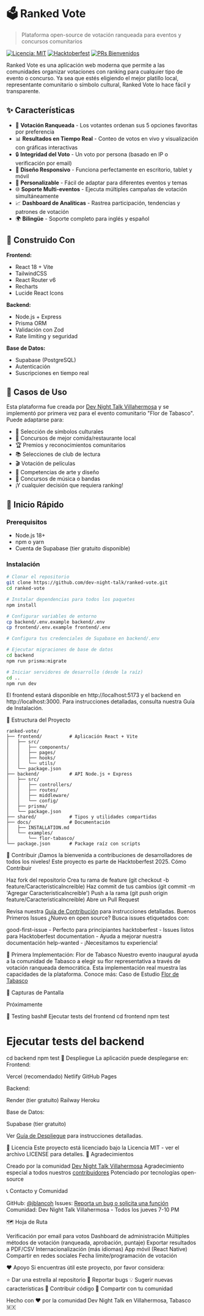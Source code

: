 # 🗳️ Ranked Vote

> Plataforma open-source de votación ranqueada para eventos y concursos comunitarios

[![Licencia: MIT](https://img.shields.io/badge/Licencia-MIT-yellow.svg)](https://opensource.org/licenses/MIT)
[![Hacktoberfest](https://img.shields.io/badge/Hacktoberfest-2025-orange.svg)](https://hacktoberfest.com)
[![PRs Bienvenidos](https://img.shields.io/badge/PRs-bienvenidos-brightgreen.svg)](CONTRIBUTING.md)

Ranked Vote es una aplicación web moderna que permite a las comunidades organizar votaciones con ranking para cualquier tipo de evento o concurso. Ya sea que estés eligiendo el mejor platillo local, representante comunitario o símbolo cultural, Ranked Vote lo hace fácil y transparente.

## ✨ Características

- 🎯 **Votación Ranqueada** - Los votantes ordenan sus 5 opciones favoritas por preferencia
- 📊 **Resultados en Tiempo Real** - Conteo de votos en vivo y visualización con gráficas interactivas
- 🔒 **Integridad del Voto** - Un voto por persona (basado en IP o verificación por email)
- 📱 **Diseño Responsivo** - Funciona perfectamente en escritorio, tablet y móvil
- 🎨 **Personalizable** - Fácil de adaptar para diferentes eventos y temas
- 🌐 **Soporte Multi-eventos** - Ejecuta múltiples campañas de votación simultáneamente
- 📈 **Dashboard de Analíticas** - Rastrea participación, tendencias y patrones de votación
- 🌍 **Bilingüe** - Soporte completo para inglés y español

## 🚀 Construido Con

**Frontend:**
- React 18 + Vite
- TailwindCSS
- React Router v6
- Recharts
- Lucide React Icons

**Backend:**
- Node.js + Express
- Prisma ORM
- Validación con Zod
- Rate limiting y seguridad

**Base de Datos:**
- Supabase (PostgreSQL)
- Autenticación
- Suscripciones en tiempo real

## 🎯 Casos de Uso

Esta plataforma fue creada por [Dev Night Talk Villahermosa](https://www.meetup.com/es-ES/dev-night-talks/) y se implementó por primera vez para el evento comunitario "Flor de Tabasco". Puede adaptarse para:

- 🌸 Selección de símbolos culturales
- 🍕 Concursos de mejor comida/restaurante local
- 🏆 Premios y reconocimientos comunitarios
- 📚 Selecciones de club de lectura
- 🎬 Votación de películas
- 🎨 Competencias de arte y diseño
- 🎵 Concursos de música o bandas
- ¡Y cualquier decisión que requiera ranking!

## 📖 Inicio Rápido

### Prerequisitos

- Node.js 18+
- npm o yarn
- Cuenta de Supabase (tier gratuito disponible)

### Instalación
```bash
# Clonar el repositorio
git clone https://github.com/dev-night-talk/ranked-vote.git
cd ranked-vote

# Instalar dependencias para todos los paquetes
npm install

# Configurar variables de entorno
cp backend/.env.example backend/.env
cp frontend/.env.example frontend/.env

# Configura tus credenciales de Supabase en backend/.env

# Ejecutar migraciones de base de datos
cd backend
npm run prisma:migrate

# Iniciar servidores de desarrollo (desde la raíz)
cd ..
npm run dev
```

El frontend estará disponible en http://localhost:5173 y el backend en http://localhost:3000.
Para instrucciones detalladas, consulta nuestra Guía de Instalación.

📁 Estructura del Proyecto
```
ranked-vote/
├── frontend/          # Aplicación React + Vite
│   ├── src/
│   │   ├── components/
│   │   ├── pages/
│   │   ├── hooks/
│   │   └── utils/
│   └── package.json
├── backend/           # API Node.js + Express
│   ├── src/
│   │   ├── controllers/
│   │   ├── routes/
│   │   ├── middleware/
│   │   └── config/
│   ├── prisma/
│   └── package.json
├── shared/            # Tipos y utilidades compartidas
├── docs/              # Documentación
│   ├── INSTALLATION.md
│   └── examples/
│       └── flor-tabasco/
└── package.json       # Package raíz con scripts
```

🤝 Contribuir
¡Damos la bienvenida a contribuciones de desarrolladores de todos los niveles! Este proyecto es parte de Hacktoberfest 2025.
Cómo Contribuir

Haz fork del repositorio
Crea tu rama de feature (git checkout -b feature/CaracteristicaIncreible)
Haz commit de tus cambios (git commit -m 'Agregar CaracteristicaIncreible')
Push a la rama (git push origin feature/CaracteristicaIncreible)
Abre un Pull Request

Revisa nuestra [Guía de Contribución](CONTRIBUTING.md) para instrucciones detalladas.
Buenos Primeros Issues
¿Nuevo en open source? Busca issues etiquetados con:

good-first-issue - Perfecto para principiantes
hacktoberfest - Issues listos para Hacktoberfest
documentation - Ayuda a mejorar nuestra documentación
help-wanted - ¡Necesitamos tu experiencia!

🌟 Primera Implementación: Flor de Tabasco
Nuestro evento inaugural ayuda a la comunidad de Tabasco a elegir su flor representativa a través de votación ranqueada democrática. Esta implementación real muestra las capacidades de la plataforma.
Conoce más: Caso de Estudio [Flor de Tabasco](docs/examples/flor-tabasco)

📸 Capturas de Pantalla

Próximamente

🧪 Testing
bash# Ejecutar tests del frontend
cd frontend
npm test

# Ejecutar tests del backend
cd backend
npm test
🚀 Despliegue
La aplicación puede desplegarse en:
Frontend:

Vercel (recomendado)
Netlify
GitHub Pages

Backend:

Render (tier gratuito)
Railway
Heroku

Base de Datos:

Supabase (tier gratuito)

Ver [Guía de Despliegue](docs/DEPLOYMENT.md) para instrucciones detalladas.

📄 Licencia
Este proyecto está licenciado bajo la Licencia MIT - ver el archivo LICENSE para detalles.
🙏 Agradecimientos

Creado por la comunidad [Dev Night Talk Villahermosa](https://www.meetup.com/es-ES/dev-night-talks/)
Agradecimiento especial a todos nuestros [contribuidores](https://github.com/jblancoh/ranked-vote/graphs/contributors)
Potenciado por tecnologías open-source

📞 Contacto y Comunidad

GitHub: [@jblancoh](https://github.com/jblancoh)
Issues: [Reporta un bug o solicita una función]([URL](https://github.com/jblancoh/ranked-vote/issues))
Comunidad: Dev Night Talk Villahermosa - Todos los jueves 7-10 PM

🗺️ Hoja de Ruta

 Verificación por email para votos
 Dashboard de administración
 Múltiples métodos de votación (ranqueada, aprobación, puntaje)
 Exportar resultados a PDF/CSV
 Internacionalización (más idiomas)
 App móvil (React Native)
 Compartir en redes sociales
 Fecha límite/programación de votación

❤️ Apoyo
Si encuentras útil este proyecto, por favor considera:

⭐ Dar una estrella al repositorio
🐛 Reportar bugs
💡 Sugerir nuevas características
🤝 Contribuir código
📢 Compartir con tu comunidad

Hecho con ❤️ por la comunidad Dev Night Talk en Villahermosa, Tabasco 🇲🇽

